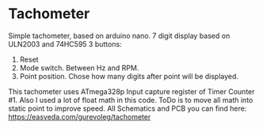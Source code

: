 # Tachometer
Simple tachometer, based on arduino nano.
7 digit display based on ULN2003 and 74HC595
3 buttons:
1. Reset
2. Mode switch. Between Hz and RPM.
3. Point position. Chose how many digits after point will be displayed.

This tachometer uses ATmega328p Input capture register of Timer Counter #1.
Also I used a lot of float math in this code. ToDo is to move all math into static point to improve speed.
All Schematics and PCB you can find here: https://easyeda.com/gurevoleg/tachometer